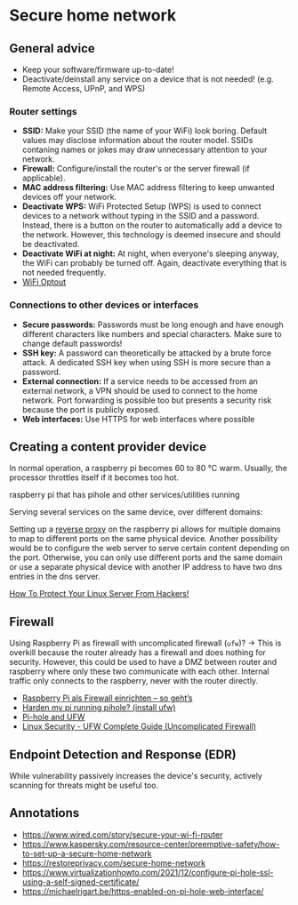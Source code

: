 # Secure home network

## General advice

- Keep your software/firmware up-to-date!
- Deactivate/deinstall any service on a device that is not needed! (e.g. Remote Access, UPnP, and WPS)

### Router settings

- **SSID:** Make your SSID (the name of your WiFi) look boring. Default values may disclose information about the router model. SSIDs contaning names or jokes may draw unnecessary attention to your network.
- **Firewall:** Configure/install the router's or the server firewall (if applicable).
- **MAC address filtering:** Use MAC address filtering to keep unwanted devices off your network.
- **Deactivate WPS:** WiFi Protected Setup (WPS) is used to connect devices to a network without typing in the SSID and a password. Instead, there is a button on the router to automatically add a device to the network. However, this technology is deemed insecure and should be deactivated.
- **Deactivate WiFi at night:** At night, when everyone's sleeping anyway, the WiFi can probably be turned off. Again, deactivate everything that is not needed frequently.
- [WiFi Optout](https://www.kuketz-blog.de/empfehlungsecke/#wifi-optout)

### Connections to other devices or interfaces

- **Secure passwords:** Passwords must be long enough and have enough different characters like numbers and special characters. Make sure to change default passwords!
- **SSH key:** A password can theoretically be attacked by a brute force attack. A dedicated SSH key when using SSH is more secure than a password.
- **External connection:** If a service needs to be accessed from an external network, a VPN should be used to connect to the home network. Port forwarding is possible too but presents a security risk because the port is publicly exposed.
- **Web interfaces:** Use HTTPS for web interfaces where possible

## Creating a content provider device

In normal operation, a raspberry pi becomes 60 to 80 °C warm. Usually, the processor throttles itself if it becomes too hot.

raspberry pi that has pihole and other services/utilities running

Serving several services on the same device, over different domains:

Setting up a [reverse proxy](https://superuser.com/questions/394078/how-can-i-map-a-domain-name-to-an-ip-address-and-port) on the raspberry pi allows for multiple domains to map to different ports on the same physical device. Another possibility would be to configure the web server to serve certain content depending on the port. Otherwise, you can only use different ports and the same domain or use a separate physical device with another IP address to have two dns entries in the dns server.

[How To Protect Your Linux Server From Hackers!](https://www.youtube.com/watch?v=fKuqYQdqRIs)

## Firewall

Using Raspberry Pi as firewall with uncomplicated firewall (`ufw`)? -> This is overkill because the router already has a firewall and does nothing for security. However, this could be used to have a DMZ between router and raspberry where only these two communicate with each other. Internal traffic only connects to the raspberry, never with the router directly.

- [Raspberry Pi als Firewall einrichten – so geht’s](https://www.pcwelt.de/article/1152906/raspberry-pi-als-firewall-einrichten-so-geht-s-netzwerksicherheit.html)
- [Harden my pi running pihole? (install ufw)](https://discourse.pi-hole.net/t/harden-my-pi-running-pihole-install-ufw/5642)
- [Pi-hole and UFW](https://discourse.pi-hole.net/t/pi-hole-and-ufw/64224)
- [Linux Security - UFW Complete Guide (Uncomplicated Firewall)](https://www.youtube.com/watch?v=-CzvPjZ9hp8)

## Endpoint Detection and Response (EDR)

While vulnerability passively increases the device's security, actively scanning for threats might be useful too.<!--IDS/IPS might be a topic here as well-->

## Annotations

- https://www.wired.com/story/secure-your-wi-fi-router
- https://www.kaspersky.com/resource-center/preemptive-safety/how-to-set-up-a-secure-home-network
- https://restoreprivacy.com/secure-home-network
- https://www.virtualizationhowto.com/2021/12/configure-pi-hole-ssl-using-a-self-signed-certificate/
- https://michaelrigart.be/https-enabled-on-pi-hole-web-interface/
